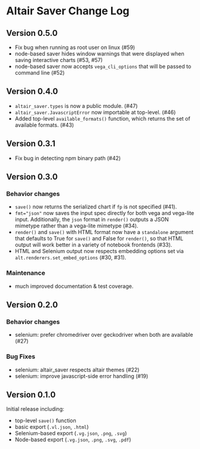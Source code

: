 # Altair Saver Change Log

## Version 0.5.0

- Fix bug when running as root user on linux (#59)
- node-based saver hides window warnings that were displayed when saving interactive charts
  (#53, #57)
- node-based saver now accepts ``vega_cli_options`` that will be passed to command line (#52)

## Version 0.4.0

- ``altair_saver.types`` is now a public module. (#47)
- ``altair_saver.JavascriptError`` now importable at top-level. (#46)
- Added top-level ``available_formats()`` function, which returns the set of
  available formats. (#43)

## Version 0.3.1

- Fix bug in detecting npm binary path (#42)

## Version 0.3.0

### Behavior changes

- ``save()`` now returns the serialized chart if ``fp`` is not specified (#41).
- ``fmt="json"`` now saves the input spec directly for both vega and vega-lite input.
  Additionally, the ``json`` format in ``render()`` outputs a JSON mimetype rather than
  a vega-lite mimetype (#34).
- ``render()`` and ``save()`` with HTML format now have a ``standalone`` argument
  that defaults to True for ``save()`` and False for ``render()``, so that HTML
  output will work better in a variety of notebook frontends (#33).
- HTML and Selenium output now respects embedding options set via 
  ``alt.renderers.set_embed_options`` (#30, #31).

### Maintenance
- much improved documentation & test coverage.

## Version 0.2.0

### Behavior changes
- selenium: prefer chromedriver over geckodriver when both are available (#27)

### Bug Fixes
- selenium: altair_saver respects altair themes (#22)
- selenium: improve javascript-side error handling (#19)

## Version 0.1.0

Initial release including:

- top-level ``save()`` function
- basic export (``.vl.json``, ``.html``)
- Selenium-based export (``.vg.json``, ``.png``, ``.svg``)
- Node-based export (``.vg.json``, ``.png``, ``.svg``, ``.pdf``)